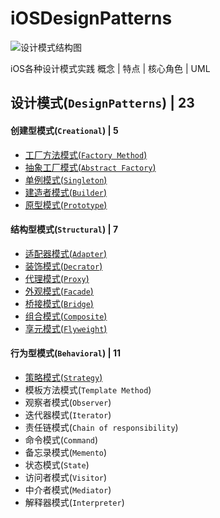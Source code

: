

# iOSDesignPatterns

![设计模式结构图](https://upload-images.jianshu.io/upload_images/1893416-cfef4cca51c78ece.png?imageMogr2/auto-orient/strip%7CimageView2/2/w/1240)

iOS各种设计模式实践
概念 | 特点 | 核心角色 | UML

## 设计模式(`DesignPatterns`) | 23
#### 创建型模式(`Creational`) | 5
* [工厂方法模式(`Factory Method`)](https://github.com/binzi56/iOSDesignPatterns/tree/master/iOSDesignPatterns/Creational/FactoryMethod)
* [抽象工厂模式(`Abstract Factory`)](https://github.com/binzi56/iOSDesignPatterns/tree/master/iOSDesignPatterns/Creational/AbstractFactory)
* [单例模式(`Singleton`)](https://github.com/binzi56/iOSDesignPatterns/tree/master/iOSDesignPatterns/Creational/Singleton)
* [建造者模式(`Builder`)](https://github.com/binzi56/iOSDesignPatterns/tree/master/iOSDesignPatterns/Creational/Builder)
* [原型模式(`Prototype`)](https://github.com/binzi56/iOSDesignPatterns/tree/master/iOSDesignPatterns/Creational/Prototype)
#### 结构型模式(`Structural`) | 7
* [适配器模式(`Adapter`)](https://github.com/binzi56/iOSDesignPatterns/tree/master/iOSDesignPatterns/Structural/Adapter)
* [装饰模式(`Decrator`)](https://github.com/binzi56/iOSDesignPatterns/tree/master/iOSDesignPatterns/Structural/Decrator)
* [代理模式(`Proxy`)](https://github.com/binzi56/iOSDesignPatterns/tree/master/iOSDesignPatterns/Structural/Proxy)
* [外观模式(`Facade`)](https://github.com/binzi56/iOSDesignPatterns/tree/master/iOSDesignPatterns/Structural/Facade)
* [桥接模式(`Bridge`)](https://github.com/binzi56/iOSDesignPatterns/tree/master/iOSDesignPatterns/Structural/Bridge)
* [组合模式(`Composite`)](https://github.com/binzi56/iOSDesignPatterns/tree/master/iOSDesignPatterns/Structural/Composite)
* [享元模式(`Flyweight`)](https://github.com/binzi56/iOSDesignPatterns/tree/master/iOSDesignPatterns/Structural/Flyweight)
#### 行为型模式(`Behavioral`) | 11
* [策略模式(`Strategy`)](https://github.com/binzi56/iOSDesignPatterns/tree/master/iOSDesignPatterns/Behavioral/Strategy)
* 模板方法模式(`Template Method`)
* 观察者模式(`Observer`)
* 迭代器模式(`Iterator`)
* 责任链模式(`Chain of responsibility`)
* 命令模式(`Command`)
* 备忘录模式(`Memento`)
* 状态模式(`State`)
* 访问者模式(`Visitor`)
* 中介者模式(`Mediator`)
* 解释器模式(`Interpreter`)
